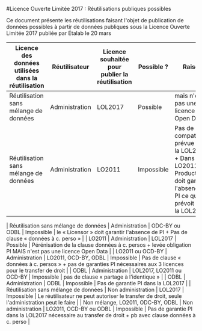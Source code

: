 #Licence Ouverte Limitée 2017 : Réutilisations publiques possibles

Ce document présente les réutilisations faisant l'objet de publication de données possibles à partir de données publiques sous la Licence Ouverte Limitée 2017 publiée par Étalab le 20 mars

| Licence des données utilisées dans la réutilisation | Réutilisateur | Licence souhaitée pour publier la réutilisation | Possible ? | Raison | 
|---------------------------------------|-------------------------|---------------------------|------------|--------------------------|
| Réutilisation sans mélange de données | Administration          | LOL2017                   | Possible   | mais n'est pas une licence Open Data |
| Réutilisation sans mélange de données | Administration          | LO2011                    | Impossible | Pas de compatibilité prévue dans la LOL2017 + Dans la LO2011, le Producteur doit garantir l'absence de PI ce que ne prévoit pas la LOL2016   |

| Réutilisation sans mélange de données | Administration          | ODC-BY ou ODBL            | Impossible | le « Licensor » doit garantir l'absence de PI + Pas de clause « données à c. perso » |
| LO2011                                | Administration          | LOL2017                   | Possible   | Pérénisation de la clause données à c. persos + levée obligation PI MAIS n'est pas une licence Open Data |
| LO2011 ou OCD-BY                      | Administration          | LO2011, OCD-BY, ODBL      | Impossible | Pas de clause « données à c. persos » + pas de garanties PI nécessaires aux 3 licences pour le transfer de droit |
| ODBL                                  | Administration          | LOL2017, LO2011 ou OCD-BY | Impossible | pas de clause « partage à l'identique »  |
| ODBL                                  | Administration          | ODBL                      | Impossible | Pas de garantie PI dans la LOL2017 |
| Réutilisation sans mélange de données | Non administration      | LOL2017                   | Impossible | Le réutilisateur ne peut autoriser le transfer de droit, seule l'administration peut le faire |
| Non mélange, LO2011, ODC-BY, ODBL     | Non administration      | LO2011, OCD-BY ou ODBL    | Impossible | Pas de garantie PI dans la LOL2017 nécessaire au transfer de droit + pb avec clause données à c. perso | 



